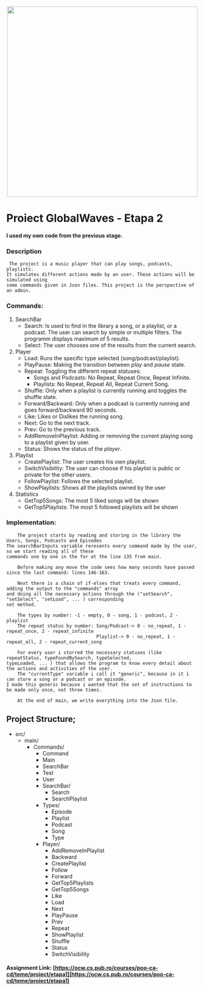 #
<div align="center"><img src="https://i.ytimg.com/vi/VZ1d_M4coQ4/maxresdefault.jpg" width="500px"></div>

# Proiect GlobalWaves  - Etapa 2

#### I used my own code from the previous stage.

### Description

     The project is a music player that can play songs, podcasts, playlists.
    It simulates different actions made by an user. These actions will be simulated using
    some commands given in Json files. This project is the perspective of an admin.

### Commands:

1. SearchBar
   * Search: Is used to find in the library a song, or a playlist, or a podcast.
       The user can search by simple or multiple filters. The programm displays maximum
       of 5 results.
   * Select: The user chooses one of the results from the current search.
2. Player
    * Load: Runs the specific type selected (song/podcast/playlist).
    * PlayPause: Making the transition between *play* and *pause* state.
    * Repeat: Toggling the different repeat statuses:
      * Songs and Podcasts: No Repeat, Repeat Once, Repeat Infinite.
      * Playlists: No Repeat, Repeat All, Repeat Current Song.
    * Shuffle: Only when a playlist is currently running and toggles the shuffle state.
    * Forward/Backward: Only when a podcast is currently running and goes forward/backward 90 seconds.
    * Like: Likes or Dislikes the running song.
    * Next: Go to the next track.
    * Prev: Go to the previous track.
    * AddRemoveInPlaylist: Adding or removing the current playing song to a playlist given by user.
    * Status: Shows the status of the *player*.
3. Playlist
    * CreatePlaylist: The user creates his own playlist.
    * SwitchVisibility: The user can choose if his playlist is public or private for the other users.
    * FollowPlaylist: Follows the selected playlist.
    * ShowPlaylists: Shows all the playlists owned by the user
4. Statistics
    * GetTop5Songs: The most 5 liked songs will be shown
    * GetTop5Playlists: The most 5 followed playlists will be shown

    

### Implementation:

        The project starts by reading and storing in the library the Users, Songs, Podcasts and Episodes
    The searchBarInputs variable reresents every command made by the user, so we start reading all of these
    commands one by one in the for at the line 135 from main.

        Before making any move the code sees how many seconds have passed since the last command: lines 146-163.

        Next there is a chain of if-elses that treats every command, adding the output to the "commands" array
    and doing all the necessary actions through the ("setSearch", "setSelect", "setLoad", ... ) corresponding
    set method.

        The types by number: -1 - empty, 0 - song, 1 - podcast, 2 - playlist
        The repeat status by number: Song/Podcast-> 0 - no_repeat, 1 - repeat_once, 2 - repeat_infinite
                                     Playlist-> 0 - no_repeat, 1 - repeat_all, 2 - repeat_current_song

        For every user i storred the necessary statuses (like repeatStatus, typeFoundBySearch, typeSelected,
    typeLoaded, ... ) that allows the program to know every detail about the actions and activities of the user.
        The "currentType" variable i call it "generic", because in it i can store a song or a podcast or an episode.
    I made this generic because i wanted that the set of instructions to be made only once, not three times.

        At the end of main, we write everything into the Json file.


## Project Structure;

* src/
  * main/
    * Commands/
      * Command
      * Main
      * SearchBar
      * Test
      * User
      * SearchBar/
        * Search
        * SearchPlaylist
      * Types/
        * Episode
        * Playlist
        * Podcast
        * Song
        * Type
      * Player/
        * AddRemoveInPlaylist
        * Backward
        * CreatePlaylist
        * Follow
        * Forward
        * GetTop5Playlists
        * GetTop5Songs
        * Like
        * Load
        * Next
        * PlayPause
        * Prev
        * Repeat
        * ShowPlaylist
        * Shuffle
        * Status
        * SwitchVisibility

#### Assignment Link: [https://ocw.cs.pub.ro/courses/poo-ca-cd/teme/proiect/etapa1](https://ocw.cs.pub.ro/courses/poo-ca-cd/teme/proiect/etapa1)
